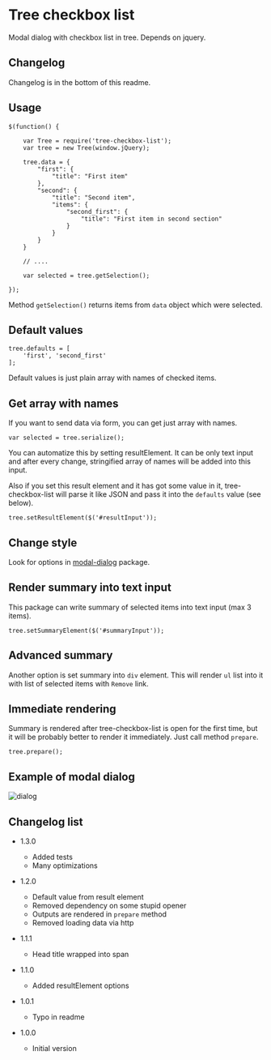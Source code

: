 # Tree checkbox list

Modal dialog with checkbox list in tree.
Depends on jquery.

## Changelog

Changelog is in the bottom of this readme.

## Usage

```
$(function() {

	var Tree = require('tree-checkbox-list');
	var tree = new Tree(window.jQuery);

	tree.data = {
		"first": {
			"title": "First item"
		},
		"second": {
			"title": "Second item",
			"items": {
				"second_first": {
					"title": "First item in second section"
				}
			}
		}
	}

	// ....

	var selected = tree.getSelection();

});
```

Method `getSelection()` returns items from `data` object which were selected.

## Default values

```
tree.defaults = [
	'first', 'second_first'
];
```

Default values is just plain array with names of checked items.

## Get array with names

If you want to send data via form, you can get just array with names.

```
var selected = tree.serialize();
```

You can automatize this by setting resultElement. It can be only text input and after every change, stringified array
of names will be added into this input.

Also if you set this result element and it has got some value in it, tree-checkbox-list will parse it like JSON and pass it
into the `defaults` value (see below).

```
tree.setResultElement($('#resultInput'));
```

## Change style

Look for options in [modal-dialog](https://npmjs.org/package/modal-dialog) package.

## Render summary into text input

This package can write summary of selected items into text input (max 3 items).

```
tree.setSummaryElement($('#summaryInput'));
```

## Advanced summary

Another option is set summary into `div` element. This will render `ul` list into it with list of selected items with
`Remove` link.

## Immediate rendering

Summary is rendered after tree-checkbox-list is open for the first time, but it will be probably better to render it
immediately. Just call method `prepare`.

```
tree.prepare();
```

## Example of modal dialog

![dialog](https://raw.github.com/sakren/node-tree-checkbox-list/master/example.png)

## Changelog list

* 1.3.0
	+ Added tests
	+ Many optimizations

* 1.2.0
	+ Default value from result element
	+ Removed dependency on some stupid opener
	+ Outputs are rendered in `prepare` method
	+ Removed loading data via http

* 1.1.1
	+ Head title wrapped into span

* 1.1.0
	+ Added resultElement options

* 1.0.1
	+ Typo in readme

* 1.0.0
	+ Initial version